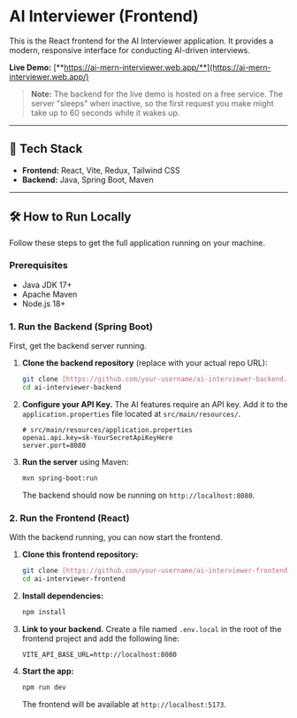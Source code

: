 # AI Interviewer (Frontend)

This is the React frontend for the AI Interviewer application. It provides a modern, responsive interface for conducting AI-driven interviews.

**Live Demo:** [**https://ai-mern-interviewer.web.app/**](https://ai-mern-interviewer.web.app/)

> **Note:** The backend for the live demo is hosted on a free service. The server "sleeps" when inactive, so the first request you make might take up to 60 seconds while it wakes up.

---

## 🚀 Tech Stack

* **Frontend:** React, Vite, Redux, Tailwind CSS
* **Backend:** Java, Spring Boot, Maven

---

## 🛠️ How to Run Locally

Follow these steps to get the full application running on your machine.

### Prerequisites

* Java JDK 17+
* Apache Maven
* Node.js 18+

### 1. Run the Backend (Spring Boot)

First, get the backend server running.

1.  **Clone the backend repository** (replace with your actual repo URL):
    ```sh
    git clone [https://github.com/your-username/ai-interviewer-backend.git](https://github.com/your-username/ai-interviewer-backend.git)
    cd ai-interviewer-backend
    ```

2.  **Configure your API Key.** The AI features require an API key. Add it to the `application.properties` file located at `src/main/resources/`.
    ```properties
    # src/main/resources/application.properties
    openai.api.key=sk-YourSecretApiKeyHere
    server.port=8080
    ```

3.  **Run the server** using Maven:
    ```sh
    mvn spring-boot:run
    ```
    The backend should now be running on `http://localhost:8080`.

### 2. Run the Frontend (React)

With the backend running, you can now start the frontend.

1.  **Clone this frontend repository:**
    ```sh
    git clone [https://github.com/your-username/ai-interviewer-frontend.git](https://github.com/your-username/ai-interviewer-frontend.git)
    cd ai-interviewer-frontend
    ```

2.  **Install dependencies:**
    ```sh
    npm install
    ```

3.  **Link to your backend.** Create a file named `.env.local` in the root of the frontend project and add the following line:
    ```
    VITE_API_BASE_URL=http://localhost:8080
    ```

4.  **Start the app:**
    ```sh
    npm run dev
    ```
    The frontend will be available at `http://localhost:5173`.
